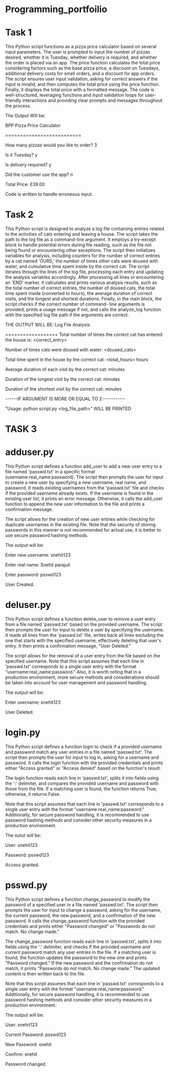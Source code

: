 # Programming_portfoilio
Task 1
=
This Python script functions as a pizza price calculator based on several input parameters. The user is prompted to input the number of pizzas desired, whether it is Tuesday, whether delivery is required, and whether the order is placed via an app. The price function calculates the total price considering factors such as the base pizza price, a discount on Tuesdays, additional delivery costs for small orders, and a discount for app orders. The script ensures user input validation, asking for correct answers if the input is invalid, and then computes the total price using the price function. Finally, it displays the total price with a formatted message. The code is well-structured, leveraging functions and input validation loops for user-friendly interactions and providing clear prompts and messages throughout the process.

The Output Will be:

BPP Pizza Price Calculator

==========================

How many pizzas would you like to order? 3

Is it Tuesday? y

Is delivery required? y

Did the customer use the app? n

Total Price: £39.00

Code is written to handle erroneous input.

Task 2
=
This Python script is designed to analyze a log file containing entries related to the activities of cats entering and leaving a house. The script takes the path to the log file as a command-line argument. It employs a try-except block to handle potential errors during file reading, such as the file not being found or encountering other exceptions. The script then initializes variables for analysis, including counters for the number of correct entries by a cat named 'OURS,' the number of times other cats were doused with water, and cumulative time spent inside by the correct cat. The script iterates through the lines of the log file, processing each entry and updating the analysis variables accordingly. After processing all lines or encountering an 'END' marker, it calculates and prints various analysis results, such as the total number of correct entries, the number of doused cats, the total time spent inside (converted to hours), the average duration of correct visits, and the longest and shortest durations. Finally, in the main block, the script checks if the correct number of command- line arguments is provided, prints a usage message if not, and calls the analyze_log function with the specified log file path if the arguments are correct.

THE OUTPUT WILL BE: Log File Analysis

================== Total number of times the correct cat has entered the house is: <correct_entry>

Number of times cats were doused with water: <doused_cats>

Total time spent in the house by the correct cat: <total_hours> hours

Average duration of each visit by the correct cat: minutes

Duration of the longest visit by the correct cat: minutes

Duration of the shortest visit by the correct cat: minutes

------IF ARGUMENT IS MORE OR EQUAL TO 2:-----------

"Usage: python script.py <log_file_path>" WILL BE PRINTED

TASK 3
=
adduser.py
=
This Python script defines a function add_user to add a new user entry to a file named 'passwd.txt' in a specific format (username:real_name:password). The script then prompts the user for input to create a new user by specifying a new username, real name, and password. It reads existing usernames from the 'passwd.txt' file and checks if the provided username already exists. If the username is found in the existing user list, it prints an error message. Otherwise, it calls the add_user function to append the new user information to the file and prints a confirmation message.

The script allows for the creation of new user entries while checking for duplicate usernames in the existing file. Note that the security of storing passwords in this manner is not recommended for actual use; it is better to use secure password hashing methods.

The output will be:

Enter new username: snehit123

Enter real name: Snehit parajuli

Enter password: psswd123

User Created.

deluser.py
=
This Python script defines a function delete_user to remove a user entry from a file named 'passwd.txt' based on the provided username. The script then prompts the user for input to delete a user by specifying the username. It reads all lines from the 'passwd.txt' file, writes back all lines excluding the one that starts with the specified username, effectively deleting that user's entry. It then prints a confirmation message, "User Deleted."

The script allows for the removal of a user entry from the file based on the specified username. Note that this script assumes that each line in 'passwd.txt' corresponds to a single user entry with the format "username:real_name:password." Also, it is worth noting that in a production environment, more secure methods and considerations should be taken into account for user management and password handling.

The output will be:

Enter username: snehit123

User Deleted.

login.py
=
This Python script defines a function login to check if a provided username and password match any user entries in a file named 'passwd.txt'. The script then prompts the user for input to log in, asking for a username and password. It calls the login function with the provided credentials and prints either "Access granted" or "Access denied" based on the function's result.

The login function reads each line in 'passwd.txt', splits it into fields using the ':' delimiter, and compares the provided username and password with those from the file. If a matching user is found, the function returns True; otherwise, it returns False.

Note that this script assumes that each line in 'passwd.txt' corresponds to a single user entry with the format "username:real_name:password." Additionally, for secure password handling, it is recommended to use password hashing methods and consider other security measures in a production environment.

The outut will be:

User: snehit123

Password: psswd123

Access granted.

psswd.py
=
This Python script defines a function change_password to modify the password of a specified user in a file named 'passwd.txt'. The script then prompts the user for input to change a password, asking for the username, the current password, the new password, and a confirmation of the new password. It calls the change_password function with the provided credentials and prints either "Password changed" or "Passwords do not match. No change made."

The change_password function reads each line in 'passwd.txt', splits it into fields using the ':' delimiter, and checks if the provided username and current password match any user entries in the file. If a matching user is found, the function updates the password to the new one and prints "Password changed." If the new password and the confirmation do not match, it prints "Passwords do not match. No change made." The updated content is then written back to the file.

Note that this script assumes that each line in 'passwd.txt' corresponds to a single user entry with the format "username:real_name:password." Additionally, for secure password handling, it is recommended to use password hashing methods and consider other security measures in a production environment.

The output will be:

User: snehit123

Current Password: psswd123

New Password: snehit

Confirm: snehit

Password changed.
